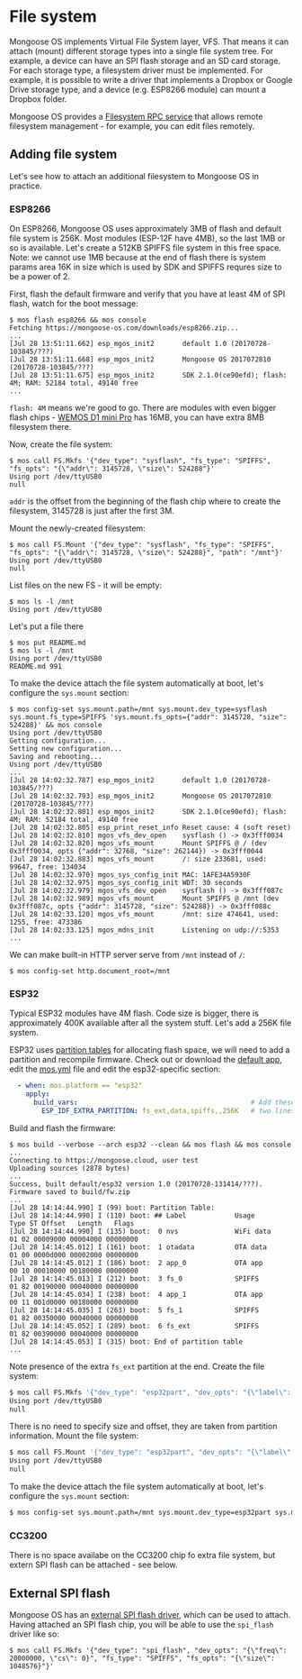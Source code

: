 # File system

Mongoose OS implements Virtual File System layer, VFS. That means it can
attach (mount) different storage types into a single file system tree.
For example, a device can have an SPI flash storage and an SD card storage.
For each storage type, a filesystem driver must be implemented. For example,
it is possible to write a driver that implements a Dropbox or Google Drive
storage type, and a device (e.g. ESP8266 module) can mount a Dropbox folder.

Mongoose OS provides a
[Filesystem RPC service](/docs/mongoose-os/api/rpc/rpc-service-fs.md)
that allows remote filesystem management - for example,
you can edit files remotely.

## Adding file system

Let's see how to attach an additional filesystem to Mongoose OS in practice.

### ESP8266

On ESP8266, Mongoose OS uses approximately 3MB of flash and default file system is 256K.
Most modules (ESP-12F have 4MB), so the last 1MB or so is available. Let's create a 512KB SPIFFS file system in this free space.
Note: we cannot use 1MB because at the end of flash there is system params area 16K in size which is used by SDK and SPIFFS requres size to be a power of 2.

First, flash the default firmware and verify that you have at least 4M of SPI flash, watch for the boot message:

```
$ mos flash esp8266 && mos console
Fetching https://mongoose-os.com/downloads/esp8266.zip...
...
[Jul 28 13:51:11.662] esp_mgos_init2       default 1.0 (20170728-103845/???)
[Jul 28 13:51:11.668] esp_mgos_init2       Mongoose OS 2017072810 (20170728-103845/???)
[Jul 28 13:51:11.675] esp_mgos_init2       SDK 2.1.0(ce90efd); flash: 4M; RAM: 52184 total, 49140 free
...

```

`flash: 4M` means we're good to go. There are modules with even bigger flash chips - [WEMOS D1 mini Pro](https://wiki.wemos.cc/products:d1:d1_mini_pro) has 16MB, you can have extra 8MB filesystem there.

Now, create the file system:

```
$ mos call FS.Mkfs '{"dev_type": "sysflash", "fs_type": "SPIFFS", "fs_opts": "{\"addr\": 3145728, \"size\": 524288"}'
Using port /dev/ttyUSB0
null
```

`addr` is the offset from the beginning of the flash chip where to create the filesystem, 3145728 is just after the first 3M.

Mount the newly-created filesystem:

```
$ mos call FS.Mount '{"dev_type": "sysflash", "fs_type": "SPIFFS", "fs_opts": "{\"addr\": 3145728, \"size\": 524288}", "path": "/mnt"}'
Using port /dev/ttyUSB0
null
```

List files on the new FS - it will be empty:

```
$ mos ls -l /mnt
Using port /dev/ttyUSB0
```

Let's put a file there

```
$ mos put README.md
$ mos ls -l /mnt
Using port /dev/ttyUSB0
README.md 991
```

To make the device attach the file system automatically at boot, let's configure the `sys.mount` section:

```
$ mos config-set sys.mount.path=/mnt sys.mount.dev_type=sysflash sys.mount.fs_type=SPIFFS 'sys.mount.fs_opts={"addr": 3145728, "size": 524288}' && mos console
Using port /dev/ttyUSB0
Getting configuration...
Setting new configuration...
Saving and rebooting...
Using port /dev/ttyUSB0
...
[Jul 28 14:02:32.787] esp_mgos_init2       default 1.0 (20170728-103845/???)
[Jul 28 14:02:32.793] esp_mgos_init2       Mongoose OS 2017072810 (20170728-103845/???)
[Jul 28 14:02:32.801] esp_mgos_init2       SDK 2.1.0(ce90efd); flash: 4M; RAM: 52184 total, 49140 free
[Jul 28 14:02:32.805] esp_print_reset_info Reset cause: 4 (soft reset)
[Jul 28 14:02:32.810] mgos_vfs_dev_open    sysflash () -> 0x3fff0034
[Jul 28 14:02:32.820] mgos_vfs_mount       Mount SPIFFS @ / (dev 0x3fff0034, opts {"addr": 32768, "size": 262144}) -> 0x3fff0044
[Jul 28 14:02:32.883] mgos_vfs_mount       /: size 233681, used: 99647, free: 134034
[Jul 28 14:02:32.970] mgos_sys_config_init MAC: 1AFE34A5930F
[Jul 28 14:02:32.975] mgos_sys_config_init WDT: 30 seconds
[Jul 28 14:02:32.979] mgos_vfs_dev_open    sysflash () -> 0x3fff087c
[Jul 28 14:02:32.989] mgos_vfs_mount       Mount SPIFFS @ /mnt (dev 0x3fff087c, opts {"addr": 3145728, "size": 524288}) -> 0x3fff088c
[Jul 28 14:02:33.120] mgos_vfs_mount       /mnt: size 474641, used: 1255, free: 473386
[Jul 28 14:02:33.125] mgos_mdns_init       Listening on udp://:5353
...
```

We can make built-in HTTP server serve from `/mnt` instead of `/`:

```
$ mos config-set http.document_root=/mnt
```

### ESP32

Typical ESP32 modules have 4M flash. Code size is bigger, there is approximately 400K available after all the system stuff. Let's add a 256K file system.

ESP32 uses [partition tables](https://docs.espressif.com/projects/esp-idf/en/latest/api-guides/partition-tables.html) for allocating flash space, we will need to add a partition and recompile firmware.
Check out or download the [default app](https://github.com/mongoose-os-apps/demo-js), edit the [mos.yml](https://github.com/mongoose-os-apps/demo-js/blob/master/mos.yml) file and edit the esp32-specific section:

```yaml
  - when: mos.platform == "esp32"
    apply:
      build_vars:                                           # Add these
        ESP_IDF_EXTRA_PARTITION: fs_ext,data,spiffs,,256K   # two lines
```

Build and flash the firmware:

```
$ mos build --verbose --arch esp32 --clean && mos flash && mos console
...
Connecting to https://mongoose.cloud, user test
Uploading sources (2878 bytes)
...
Success, built default/esp32 version 1.0 (20170728-131414/???).
Firmware saved to build/fw.zip
...
[Jul 28 14:14:44.990] I (99) boot: Partition Table:
[Jul 28 14:14:44.990] I (110) boot: ## Label            Usage          Type ST Offset   Length   Flags
[Jul 28 14:14:44.990] I (135) boot:  0 nvs              WiFi data        01 02 00009000 00004000 00000000
[Jul 28 14:14:45.012] I (161) boot:  1 otadata          OTA data         01 00 0000d000 00002000 00000000
[Jul 28 14:14:45.012] I (186) boot:  2 app_0            OTA app          00 10 00010000 00180000 00000000
[Jul 28 14:14:45.013] I (212) boot:  3 fs_0             SPIFFS           01 82 00190000 00040000 00000000
[Jul 28 14:14:45.034] I (238) boot:  4 app_1            OTA app          00 11 001d0000 00180000 00000000
[Jul 28 14:14:45.035] I (263) boot:  5 fs_1             SPIFFS           01 82 00350000 00040000 00000000
[Jul 28 14:14:45.052] I (289) boot:  6 fs_ext           SPIFFS           01 82 00390000 00040000 00000000
[Jul 28 14:14:45.053] I (315) boot: End of partition table
...
```

Note presence of the extra `fs_ext` partition at the end.
Create the file system:

```bash
$ mos call FS.Mkfs '{"dev_type": "esp32part", "dev_opts": "{\"label\": \"fs_ext\"}", "fs_type": "SPIFFS"}'
Using port /dev/ttyUSB0
null
```

There is no need to specify size and offset, they are taken from partition information.
Mount the file system:

```bash
$ mos call FS.Mount '{"dev_type": "esp32part", "dev_opts": "{\"label\": \"fs_ext\"}", "fs_type": "SPIFFS", "path": "/mnt"}'
Using port /dev/ttyUSB0
null
```

To make the device attach the file system automatically at boot, let's configure the `sys.mount` section:

```bash
$ mos config-set sys.mount.path=/mnt sys.mount.dev_type=esp32part sys.mount.fs_type=SPIFFS 'sys.mount.dev_opts={"label": "fs_ext"}'
```

### CC3200

There is no space availabe on the CC3200 chip fo extra file system, but extern SPI flash can be attached - see below.

## External SPI flash

Mongoose OS has an [external SPI flash driver](https://github.com/mongoose-os-libs/vfs-dev-spi-flash/), which can be used to attach.
Having attached an SPI flash chip, you will be able to use the `spi_flash` driver like so:

```
$ mos call FS.Mkfs '{"dev_type": "spi_flash", "dev_opts": "{\"freq\": 20000000, \"cs\": 0}", "fs_type": "SPIFFS", "fs_opts": "{\"size\": 1048576}"}'
```
